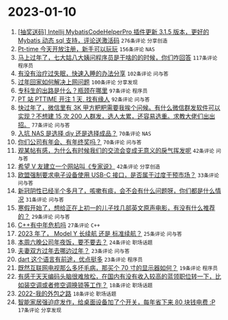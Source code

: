 # 2023-01-10

1. [[抽奖送码] Intellij MybatisCodeHelperPro 插件更新 3.1.5 版本，更好的 Mybatis 动态 sql 支持，评论送激活码](https://www.v2ex.com/t/907864) `276条评论` `分享创造`
1. [Pt-time 今天开放注册，新手可以玩玩](https://www.v2ex.com/t/907792) `156条评论` `NAS`
1. [马上过年了，七大姑八大姨问程序员是干啥的的时候，你们咋回答](https://www.v2ex.com/t/907843) `117条评论` `程序员`
1. [有没有治疗过失眠，快速入睡的办法分享](https://www.v2ex.com/t/907790) `102条评论` `问与答`
1. [过年回家如何解决上网问题](https://www.v2ex.com/t/907835) `100条评论` `分享发现`
1. [专科生的出路是什么？瓶颈在哪里](https://www.v2ex.com/t/907921) `97条评论` `程序员`
1. [PT 站 PTTIME 开注 1 天, 找有缘人](https://www.v2ex.com/t/907786) `92条评论` `问与答`
1. [快过年了，微信里有 3K 甲方粑粑需要我挨个问候。有什么微信群发软件可以实现？不想建 15 次 200 人群发，选人太累，还容易选重。求教大佬们出出招。](https://www.v2ex.com/t/907798) `77条评论` `问与答`
1. [入坑 NAS 是选择 diy 还是选择成品？](https://www.v2ex.com/t/907802) `70条评论` `NAS`
1. [你们公司有年会、有年终奖吗？](https://www.v2ex.com/t/907857) `70条评论` `问与答`
1. [观某帖有感，为什么有时候我们的交流会变成无意义的戾气挥发呢](https://www.v2ex.com/t/907970) `42条评论` `问与答`
1. [希望 V 友建立一个网站叫《专家说》](https://www.v2ex.com/t/907899) `42条评论` `分享创造`
1. [欧盟强制要求电子设备使用 USB-C 接口，是否属于过度干预市场？](https://www.v2ex.com/t/907953) `33条评论` `问与答`
1. [新冠阴性已经半个多月了，咳嗽有痰，会不会有什么问题呀，你们都是什么情况](https://www.v2ex.com/t/907815) `31条评论` `问与答`
1. [寒假开始了，想给正在上初一的儿子找几部英文原声电影，有没有什么推荐的？](https://www.v2ex.com/t/907939) `29条评论` `问与答`
1. [C++有中年危机吗](https://www.v2ex.com/t/907824) `27条评论` `C++`
1. [2023 年了， Model Y 长续航 还是 标准续航？](https://www.v2ex.com/t/907826) `25条评论` `问与答`
1. [本周六晚公司年夜饭，要不要去？](https://www.v2ex.com/t/907917) `24条评论` `职场话题`
1. [夫妻双方过年去哪边过年？](https://www.v2ex.com/t/907978) `23条评论` `问与答`
1. [dart 这个语言有前途，优点挺多](https://www.v2ex.com/t/907891) `23条评论` `程序员`
1. [既然互联网电视那么多坏毛病，那买个 70 寸的显示器如何？](https://www.v2ex.com/t/907804) `19条评论` `程序员`
1. [有感于天天编码头脑很难放松，在国内有没有收入较高的蓝领职位转一下，比如装空调或者修空调换锁等工作？](https://www.v2ex.com/t/907827) `18条评论` `职场话题`
1. [2022-我的外包之路](https://www.v2ex.com/t/907797) `18条评论` `职场话题`
1. [智能家居强迫症发作，给桌面设备加了个开关，每年省下来 80 块钱电费 :P](https://www.v2ex.com/t/907910) `17条评论` `分享发现`

